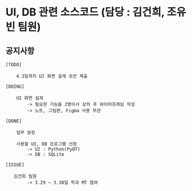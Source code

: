 # UI, DB 관련 소스코드 (담당 : 김건희, 조유빈 팀원)

## 공지사항

```
[TODO]

    4.3일까지 UI 화면 설계 초안 제출

[DOING]

    UI 화면 설계
        -> 필요한 기능을 2명이서 상의 후 와이어프레임 작성
        -> 노트, 그림판, Figma 사용 무관

[DONE]

    업무 분장

    사용할 UI, DB 프로그램 선정
        -> UI : Python(PyQT)
        -> DB : SQLite

[ISSUE]

   김건희 팀원
        -> 3.29 ~ 3.30일 학과 MT 참여
```